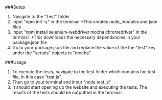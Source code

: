 ###Setup

1. Navigate to the "Test" folder 
2. Input "npm init -y" in the terminal *This creates node_modules and json files
3. Input "npm install selenium-webdriver mocha chromedriver" in the terminal. *This downloads the necessary dependancies in your package.json file
4. Go to your package.json file and replace the value of the the "test" key under the "scripts" objects to "mocha".

###Usage

1. To execute the tests, navigate to the test folder which contains the test file, in this case "test.js".
2. Then go to your terminal and input "node test.js"
3. It should start opening up the website and executing the tests. The results of the tests should be outputted in the terminal.

